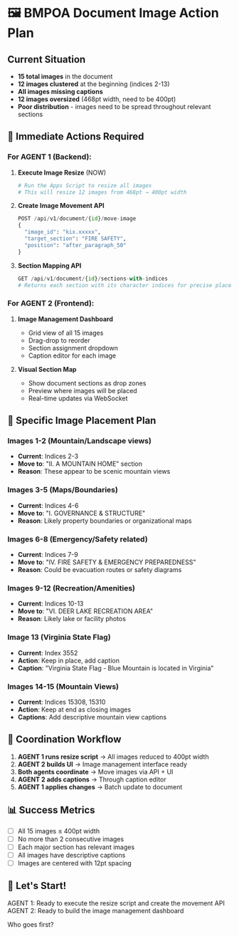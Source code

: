 # 🖼️ BMPOA Document Image Action Plan

## Current Situation
- **15 total images** in the document
- **12 images clustered** at the beginning (indices 2-13)
- **All images missing captions**
- **12 images oversized** (468pt width, need to be 400pt)
- **Poor distribution** - images need to be spread throughout relevant sections

## 🎯 Immediate Actions Required

### For AGENT 1 (Backend):
1. **Execute Image Resize** (NOW)
   ```bash
   # Run the Apps Script to resize all images
   # This will resize 12 images from 468pt → 400pt width
   ```

2. **Create Image Movement API**
   ```python
   POST /api/v1/document/{id}/move-image
   {
     "image_id": "kix.xxxxx",
     "target_section": "FIRE SAFETY",
     "position": "after_paragraph_50"
   }
   ```

3. **Section Mapping API**
   ```python
   GET /api/v1/document/{id}/sections-with-indices
   # Returns each section with its character indices for precise placement
   ```

### For AGENT 2 (Frontend):
1. **Image Management Dashboard**
   - Grid view of all 15 images
   - Drag-drop to reorder
   - Section assignment dropdown
   - Caption editor for each image

2. **Visual Section Map**
   - Show document sections as drop zones
   - Preview where images will be placed
   - Real-time updates via WebSocket

## 📍 Specific Image Placement Plan

### Images 1-2 (Mountain/Landscape views)
- **Current**: Indices 2-3
- **Move to**: "II. A MOUNTAIN HOME" section
- **Reason**: These appear to be scenic mountain views

### Images 3-5 (Maps/Boundaries)  
- **Current**: Indices 4-6
- **Move to**: "I. GOVERNANCE & STRUCTURE" 
- **Reason**: Likely property boundaries or organizational maps

### Images 6-8 (Emergency/Safety related)
- **Current**: Indices 7-9
- **Move to**: "IV. FIRE SAFETY & EMERGENCY PREPAREDNESS"
- **Reason**: Could be evacuation routes or safety diagrams

### Images 9-12 (Recreation/Amenities)
- **Current**: Indices 10-13
- **Move to**: "VI. DEER LAKE RECREATION AREA"
- **Reason**: Likely lake or facility photos

### Image 13 (Virginia State Flag)
- **Current**: Index 3552
- **Action**: Keep in place, add caption
- **Caption**: "Virginia State Flag - Blue Mountain is located in Virginia"

### Images 14-15 (Mountain Views)
- **Current**: Indices 15308, 15310
- **Action**: Keep at end as closing images
- **Captions**: Add descriptive mountain view captions

## 🔄 Coordination Workflow

1. **AGENT 1 runs resize script** → All images reduced to 400pt width
2. **AGENT 2 builds UI** → Image management interface ready
3. **Both agents coordinate** → Move images via API + UI
4. **AGENT 2 adds captions** → Through caption editor
5. **AGENT 1 applies changes** → Batch update to document

## 📊 Success Metrics

- [ ] All 15 images ≤ 400pt width
- [ ] No more than 2 consecutive images
- [ ] Each major section has relevant images
- [ ] All images have descriptive captions
- [ ] Images are centered with 12pt spacing

## 🚀 Let's Start!

AGENT 1: Ready to execute the resize script and create the movement API
AGENT 2: Ready to build the image management dashboard

Who goes first?
